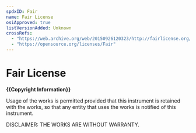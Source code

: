 ```yaml
---
spdxID: Fair
name: Fair License
osiApproved: true
listVersionAdded: Unknown
crossRefs: 
  - "https://web.archive.org/web/20150926120323/http://fairlicense.org/"
  - "https://opensource.org/licenses/Fair"
---
```


# Fair License

**{{Copyright Information}}**

Usage of the works is permitted provided that this instrument is retained with the works, so that any entity that uses the works is notified of this instrument.

DISCLAIMER: THE WORKS ARE WITHOUT WARRANTY.
